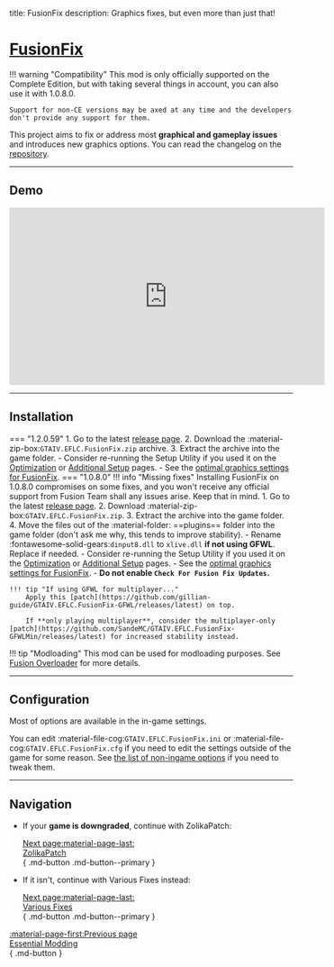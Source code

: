 title: FusionFix
description: Graphics fixes, but even more than just that!

# [FusionFix](https://github.com/ThirteenAG/GTAIV.EFLC.FusionFix)

!!! warning "Compatibility"
    This mod is only officially supported on the Complete Edition, but with taking several things in account, you can also use it with 1.0.8.0.

    Support for non-CE versions may be axed at any time and the developers don't provide any support for them.
This project aims to fix or address most **graphical and gameplay issues** and introduces new graphics options. You can read the changelog on the [repository](https://github.com/ThirteenAG/GTAIV.EFLC.FusionFix/tree/master#coregameplay-changelog).

---

<h2>Demo</h2> <a id="demo"></a>

<iframe width="560" height="315" src="https://www.youtube.com/embed/UuXVYUGJ45Y?si=8k0mMigACn7S3N4K&amp;start=132" title="YouTube video player" frameborder="0" allow="accelerometer; clipboard-write; encrypted-media; gyroscope; picture-in-picture; web-share" referrerpolicy="strict-origin-when-cross-origin" allowfullscreen></iframe>

---

<h2>Installation</h2> <a id="installation"></a>

=== "1.2.0.59"
    1. Go to the latest [release page](https://github.com/ThirteenAG/GTAIV.EFLC.FusionFix/releases/latest).
    2. Download the :material-zip-box:`GTAIV.EFLC.FusionFix.zip` archive.
    3. Extract the archive into the game folder.
        - Consider re-running the Setup Utility if you used it on the [Optimization](../../optimization.md) or [Additional Setup](../../additional-setup.md) pages.
        - See the [optimal graphics settings for FusionFix](../../additional-setup.md/#__tabbed_2_2).
=== "1.0.8.0"
    !!! info "Missing fixes"
        Installing FusionFix on 1.0.8.0 compromises on some fixes, and you won't receive any official support from Fusion Team shall any issues arise. Keep that in mind.
    1. Go to the latest [release page](https://github.com/ThirteenAG/GTAIV.EFLC.FusionFix/releases/latest).
    2. Download :material-zip-box:`GTAIV.EFLC.FusionFix.zip`.
    3. Extract the archive into the game folder.
    4. Move the files out of the :material-folder: ==plugins== folder into the game folder (don't ask me why, this tends to improve stability).
        - Rename :fontawesome-solid-gears:`dinput8.dll` to `xlive.dll` **if not using GFWL**. Replace if needed.
        - Consider re-running the Setup Utility if you used it on the [Optimization](../../optimization.md) or [Additional Setup](../../additional-setup.md) pages.
        - See the [optimal graphics settings for FusionFix](../../additional-setup.md/#__tabbed_2_2).
        - **Do not enable `Check For Fusion Fix Updates`.**

    !!! tip "If using GFWL for multiplayer..."
        Apply this [patch](https://github.com/gillian-guide/GTAIV.EFLC.FusionFix-GFWL/releases/latest) on top.

        If **only playing multiplayer**, consider the multiplayer-only [patch](https://github.com/SandeMC/GTAIV.EFLC.FusionFix-GFWLMin/releases/latest) for increased stability instead.

!!! tip "Modloading"
    This mod can be used for modloading purposes. See [Fusion Overloader](../../extras/modloading.md/#fusion-overloader) for more details.

---

<h2>Configuration</h2> <a id="configuration"></a>

Most of options are available in the in-game settings.

You can edit :material-file-cog:`GTAIV.EFLC.FusionFix.ini` or :material-file-cog:`GTAIV.EFLC.FusionFix.cfg` if you need to edit the settings outside of the game for some reason. See [the list of non-ingame options](https://github.com/ThirteenAG/GTAIV.EFLC.FusionFix?tab=readme-ov-file#details) if you need to tweak them.

---

<h2>Navigation</h2> <a id="navigation"></a>

<div class="grid cards" markdown>

- If your **game is downgraded**, continue with ZolikaPatch:

    [Next page:material-page-last: <br>ZolikaPatch</br>](zolikapatch.md){ .md-button .md-button--primary }

- If it isn't, continue with Various Fixes instead:

    [Next page:material-page-last: <br>Various Fixes</br>](various-fixes.md){ .md-button .md-button--primary }

</div>

[:material-page-first:Previous page <br>Essential Modding</br>](index.md){ .md-button }
